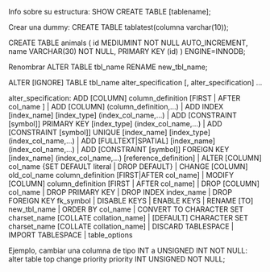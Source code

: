 Info sobre su estructura:
SHOW CREATE TABLE [tablename];

Crear una dummy:
CREATE TABLE tablatest(columna varchar(10));

CREATE TABLE animals (
     id MEDIUMINT NOT NULL AUTO_INCREMENT,
     name VARCHAR(30) NOT NULL,
     PRIMARY KEY (id)
     ) ENGINE=INNODB;

Renombrar
ALTER TABLE tbl_name RENAME new_tbl_name;


ALTER [IGNORE] TABLE tbl_name
alter_specification [, alter_specification] ...

alter_specification:
	ADD [COLUMN] column_definition [FIRST | AFTER col_name ]
	| ADD [COLUMN] (column_definition,...)
| ADD INDEX [index_name] [index_type] (index_col_name,...)
	| ADD [CONSTRAINT [symbol]]
PRIMARY KEY [index_type] (index_col_name,...)
	| ADD [CONSTRAINT [symbol]]
	UNIQUE [index_name] [index_type] (index_col_name,...)
| ADD [FULLTEXT|SPATIAL] [index_name] (index_col_name,...)
	| ADD [CONSTRAINT [symbol]]
FOREIGN KEY [index_name] (index_col_name,...)
	[reference_definition]
	| ALTER [COLUMN] col_name {SET DEFAULT literal | DROP DEFAULT}
	| CHANGE [COLUMN] old_col_name column_definition
	[FIRST|AFTER col_name]
	| MODIFY [COLUMN] column_definition [FIRST | AFTER col_name]
	| DROP [COLUMN] col_name
	| DROP PRIMARY KEY
	| DROP INDEX index_name
	| DROP FOREIGN KEY fk_symbol
	| DISABLE KEYS
	| ENABLE KEYS
	| RENAME [TO] new_tbl_name
	| ORDER BY col_name
	| CONVERT TO CHARACTER SET charset_name [COLLATE collation_name]
	| [DEFAULT] CHARACTER SET charset_name [COLLATE collation_name]
	| DISCARD TABLESPACE
	| IMPORT TABLESPACE
	| table_options

Ejemplo, cambiar una columna de tipo INT a UNSIGNED INT NOT NULL:
alter table top change priority priority INT UNSIGNED NOT NULL;

